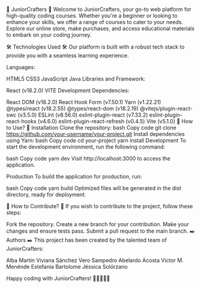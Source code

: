 🚀 JuniorCrafters 🚀
Welcome to JuniorCrafters, your go-to web platform for high-quality coding courses. Whether you're a beginner or looking to enhance your skills, we offer a range of courses to cater to your needs. Explore our online store, make purchases, and access educational materials to embark on your coding journey.

🛠️ Technologies Used 🛠️
Our platform is built with a robust tech stack to provide you with a seamless learning experience.

Languages:

HTML5
CSS3
JavaScript
Java
Libraries and Framework:

React (v18.2.0)
VITE
Development Dependencies:

React DOM (v18.2.0)
React Hook Form (v7.50.1)
Yarn (v1.22.21)
@types/react (v18.2.55)
@types/react-dom (v18.2.19)
@vitejs/plugin-react-swc (v3.5.0)
ESLint (v8.56.0)
eslint-plugin-react (v7.33.2)
eslint-plugin-react-hooks (v4.6.0)
eslint-plugin-react-refresh (v0.4.5)
Vite (v5.1.0)
📢 How to Use? 📢
Installation
Clone the repository:
bash
Copy code
git clone https://github.com/your-username/your-project.git
Install dependencies using Yarn:
bash
Copy code
cd your-project
yarn install
Development
To start the development environment, run the following command:

bash
Copy code
yarn dev
Visit http://localhost:3000 to access the application.

Production
To build the application for production, run:

bash
Copy code
yarn build
Optimized files will be generated in the dist directory, ready for deployment.

🔨 How to Contribute? 🔨
If you wish to contribute to the project, follow these steps:

Fork the repository.
Create a new branch for your contribution.
Make your changes and ensure tests pass.
Submit a pull request to the main branch.
✒️ Authors ✒️
This project has been created by the talented team of JuniorCrafters:

Alba Martín
Viviana Sánchez
Vero Sampedro
Abelardo Acosta
Victor M. Menénde
Estefania Bartolome
Jéssica Solórzano


Happy coding with JuniorCrafters! 🚀👩‍💻👨‍💻






